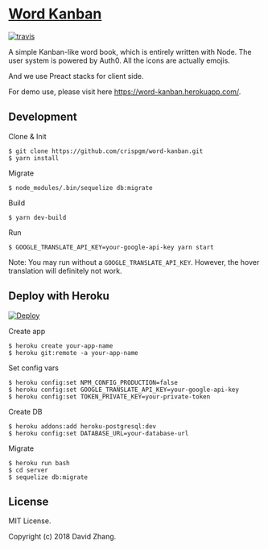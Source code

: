 # [Word Kanban](https://word-kanban.herokuapp.com/)

[![travis](https://api.travis-ci.org/crispgm/word-kanban.svg?branch=master)](https://travis-ci.org/crispgm/word-kanban)

A simple Kanban-like word book, which is entirely written with Node. The user system is powered by Auth0. All the icons are actually emojis.

And we use Preact stacks for client side.

For demo use, please visit here <https://word-kanban.herokuapp.com/>.

## Development

Clone & Init

```shell
$ git clone https://github.com/crispgm/word-kanban.git
$ yarn install
```

Migrate

```shell
$ node_modules/.bin/sequelize db:migrate
```

Build

```shell
$ yarn dev-build
```

Run

```shell
$ GOOGLE_TRANSLATE_API_KEY=your-google-api-key yarn start
```

Note: You may run without a `GOOGLE_TRANSLATE_API_KEY`. However, the hover translation will definitely not work.

## Deploy with Heroku

[![Deploy](https://www.herokucdn.com/deploy/button.svg)](https://heroku.com/deploy?template=https://github.com/crispgm/word-kanban)

Create app

```shell
$ heroku create your-app-name
$ heroku git:remote -a your-app-name
```

Set config vars

```shell
$ heroku config:set NPM_CONFIG_PRODUCTION=false
$ heroku config:set GOOGLE_TRANSLATE_API_KEY=your-google-api-key
$ heroku config:set TOKEN_PRIVATE_KEY=your-private-token
```

Create DB

```shell
$ heroku addons:add heroku-postgresql:dev
$ heroku config:set DATABASE_URL=your-database-url
```

Migrate

```shell
$ heroku run bash
$ cd server
$ sequelize db:migrate
```

## License

MIT License.

Copyright (c) 2018 David Zhang.
